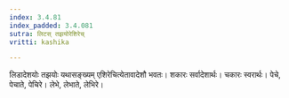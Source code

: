 ```yaml
---
index: 3.4.81
index_padded: 3.4.081
sutra: लिटस् तझयोरेशिरेच्
vritti: kashika

---
```

लिडादेशयोः तझयोः यथासङ्ख्यम् एशिरेचित्येतावादेशौ भवतः। शकारः सर्वादेशार्थः। चकारः स्वरार्थः। पेचे, पेचाते, पेचिरे। लेभे, लेभाते, लेभिरे।